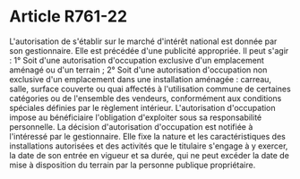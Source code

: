 # Article R761-22

L'autorisation de s'établir sur le marché d'intérêt national est donnée par son gestionnaire. Elle est précédée d'une publicité appropriée.   Il peut s'agir :   1° Soit d'une autorisation d'occupation exclusive d'un emplacement aménagé ou d'un terrain ;   2° Soit d'une autorisation d'occupation non exclusive d'un emplacement dans une installation aménagée : carreau, salle, surface couverte ou quai affectés à l'utilisation commune de certaines catégories ou de l'ensemble des vendeurs, conformément aux conditions spéciales définies par le règlement intérieur.   L'autorisation d'occupation impose au bénéficiaire l'obligation d'exploiter sous sa responsabilité personnelle.   La décision d'autorisation d'occupation est notifiée à l'intéressé par le gestionnaire. Elle fixe la nature et les caractéristiques des installations autorisées et des activités que le titulaire s'engage à y exercer, la date de son entrée en vigueur et sa durée, qui ne peut excéder la date de mise à disposition du terrain par la personne publique propriétaire.
